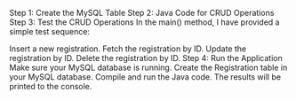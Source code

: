 Step 1: Create the MySQL Table
Step 2: Java Code for CRUD Operations
Step 3: Test the CRUD Operations
In the main() method, I have provided a simple test sequence:

Insert a new registration.
Fetch the registration by ID.
Update the registration by ID.
Delete the registration by ID.
Step 4: Run the Application
Make sure your MySQL database is running.
Create the Registration table in your MySQL database.
Compile and run the Java code. The results will be printed to the console.
